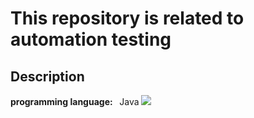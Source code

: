 <h1>This repository is related to automation testing</h1>
<h2>Description</h2>
<b align left>programming language: &nbsp</b> Java <img src="https://wallpapercave.com/wp/wp7250277.jpg" widht="40px" hight="40pz">
